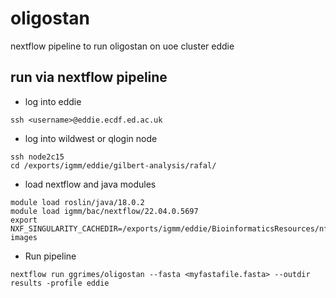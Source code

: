 # oligostan
nextflow pipeline to run oligostan on uoe cluster eddie


## run via nextflow pipeline

* log into eddie
~~~
ssh <username>@eddie.ecdf.ed.ac.uk
~~~
* log into wildwest or qlogin node
~~~
ssh node2c15
cd /exports/igmm/eddie/gilbert-analysis/rafal/
~~~
* load nextflow and java modules
~~~
module load roslin/java/18.0.2
module load igmm/bac/nextflow/22.04.0.5697
export NXF_SINGULARITY_CACHEDIR=/exports/igmm/eddie/BioinformaticsResources/nfcore/singularity-images
~~~

* Run pipeline
~~~
nextflow run ggrimes/oligostan --fasta <myfastafile.fasta> --outdir results -profile eddie
~~~
